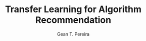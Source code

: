 ---
paperId: 25
author: Gean T. Pereira
publicationauthor: Pereira, G. T.
title: Transfer Learning for Algorithm Recommendation
pdf: Poster_Pereira_Gean.pdf
poster: --
alt: --
type: Poster
topic: FAT
link: --
conference: neurips
year: 2019
tags: neurips-2019
location: Vancouver, Canada
---